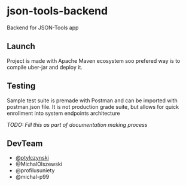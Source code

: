 # json-tools-backend
Backend for JSON-Tools app

## Launch
Project is made with Apache Maven ecosystem soo prefered way is to compile uber-jar and deploy it.

## Testing
Sample test suite is premade with Postman and can be imported with postman.json file. It is not production grade suite, but allows for
quick enrollment into system endpoints architecture

*TODO: Fill this as part of documentation making process*  

## DevTeam
- [@ptylczynski](https://github.com/ptylczynski/)  
- @MichalOlszewski  
- @profilusuniety  
- @michal-p99
